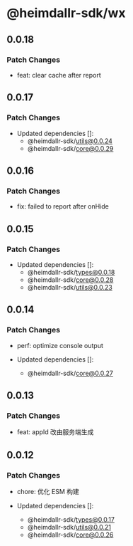 # @heimdallr-sdk/wx

## 0.0.18

### Patch Changes

- feat: clear cache after report

## 0.0.17

### Patch Changes

- Updated dependencies []:
  - @heimdallr-sdk/utils@0.0.24
  - @heimdallr-sdk/core@0.0.29

## 0.0.16

### Patch Changes

- fix: failed to report after onHide

## 0.0.15

### Patch Changes

- Updated dependencies []:
  - @heimdallr-sdk/types@0.0.18
  - @heimdallr-sdk/core@0.0.28
  - @heimdallr-sdk/utils@0.0.23

## 0.0.14

### Patch Changes

- perf: optimize console output

- Updated dependencies []:
  - @heimdallr-sdk/core@0.0.27

## 0.0.13

### Patch Changes

- feat: appId 改由服务端生成

## 0.0.12

### Patch Changes

- chore: 优化 ESM 构建

- Updated dependencies []:
  - @heimdallr-sdk/types@0.0.17
  - @heimdallr-sdk/utils@0.0.21
  - @heimdallr-sdk/core@0.0.26
